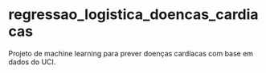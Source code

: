 # regressao_logistica_doencas_cardiacas
Projeto de machine learning para prever doenças cardíacas com base em dados do UCI.
